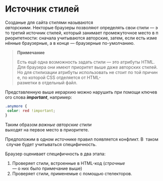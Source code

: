 # Источник стилей
Созданые для сайта стилями называются *авторскими*. Некторые браузеры позволяют определять свои стили — это третий источник стилей, который занимает промежуточное место в приоритетности: сначала учитываются авторские, затем, если есть изменённые браузерные, а в конце — браузерные по-умолчанию.  

> **Примечание**
> 
> Есть ещё одна возможность задать стили — это атрибуты HTML. Для браузера они имеют приоритет выше даже авторских стилей. Но для стилизации атрибуты использовать не стоит по той причине, по которой CSS отделяется от HTML-разметки в отдельный файл.  

Представленную выше иерархию можно нарушить при помощи ключевого слова ***important***, например:  

```CSS
.anymore {
 color: red !important;
}
```

Таким образом *важные авторские стили* выходят на первое место в приоритете. 

Предположим в одном источнике правил появляется конфликт. В  таком случае будет учитываться специфичность.

Браузер оценивает специфичность в два этапа:

1. Проверяет стили, встроенные в HTML-код (*строчные* — о них было примечание выше)
2. Проверяет стили, применемые с помощью стелекторов.